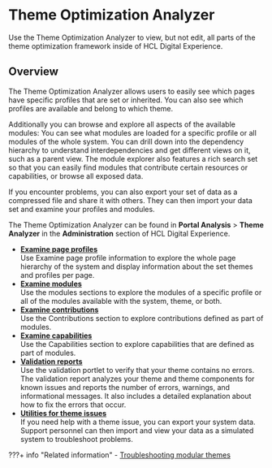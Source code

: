 # Theme Optimization Analyzer

Use the Theme Optimization Analyzer to view, but not edit, all parts of the theme optimization framework inside of HCL Digital Experience.

## Overview

The Theme Optimization Analyzer allows users to easily see which pages have specific profiles that are set or inherited. You can also see which profiles are available and belong to which theme.

Additionally you can browse and explore all aspects of the available modules: You can see what modules are loaded for a specific profile or all modules of the whole system. You can drill down into the dependency hierarchy to understand interdependencies and get different views on it, such as a parent view. The module explorer also features a rich search set so that you can easily find modules that contribute certain resources or capabilities, or browse all exposed data.

If you encounter problems, you can also export your set of data as a compressed file and share it with others. They can then import your data set and examine your profiles and modules.

The Theme Optimization Analyzer can be found in **Portal Analysis** \> **Theme Analyzer** in the **Administration** section of HCL Digital Experience.

-   **[Examine page profiles](themeopt_an_pagepro.md)**  
Use Examine page profile information to explore the whole page hierarchy of the system and display information about the set themes and profiles per page.
-   **[Examine modules](themeopt_an_modules.md)**  
Use the modules sections to explore the modules of a specific profile or all of the modules available with the system, theme, or both.
-   **[Examine contributions](themeopt_an_contrib.md)**  
Use the Contributions section to explore contributions defined as part of modules.
-   **[Examine capabilities](themeopt_an_capab.md)**  
Use the Capabilities section to explore capabilities that are defined as part of modules.
-   **[Validation reports](../themeopt_analyzer/validation_reports/index.md)**  
Use the validation portlet to verify that your theme contains no errors. The validation report analyzes your theme and theme components for known issues and reports the number of errors, warnings, and informational messages. It also includes a detailed explanation about how to fix the errors that occur.
-   **[Utilities for theme issues](../themeopt_analyzer/utilities/index.md)**  
If you need help with a theme issue, you can export your system data. Support personnel can then import and view your data as a simulated system to troubleshoot problems.


???+ info "Related information"
    - [Troubleshooting modular themes](../troubleshooting_modular_themes/index.md)

